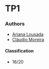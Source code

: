 # TP1

### Authors
 * [Ariana Lousada](https://github.com/arbl42)
 * [Cláudio Moreira](https://github.com/201709211)

#### Classification
 * 16/20 
